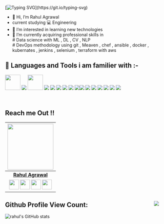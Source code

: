  [![Typing SVG](https://readme-typing-svg.herokuapp.com?font=Architects+Daughter&color=22EBF7&size=25&center=false&lines=hey!+its+Rahul;A+ML,+cloud,+devops+Enthusiast...)](https://git.io/typing-svg)

- 👋 Hi, I’m Rahul Agrawal
- current studying 💻 Engineering 
- 👀 I’m interested in learning new technologies
- 🌱 I’m currently acquiring professional skills in </br>
      # Data science with ML , DL , CV , NLP </br>
      # DevOps methodology using git , Meaven , chef , ansible , docker , kubernates , jenkins , selenium , terraform with aws


<!-- # [![Visitors](https://visitor-badge.glitch.me/badge?page_id=rahul-agrawal-99.visitor-badge)](https://github.com/rahul-agrawal-99) -->




## 🚀 Languages and Tools i am familier with :-

<p align="left"> 
<img src="https://img.icons8.com/officel/80/000000/linux-client.png" width="50" height= "50"/>
   <img src="https://img.icons8.com/color/48/000000/git.png"/> 
 <img src="https://img.icons8.com/stickers/100/000000/python.png"/ width="50" height= "50">
 <img src="https://img.icons8.com/color/48/000000/opencv.png"/>
 <img src="https://img.icons8.com/color/48/000000/html-5--v1.png"/>
 <img src="https://img.icons8.com/color/48/000000/css.png"/>
 <img src="https://img.icons8.com/color/48/000000/amazon-web-services.png"/>
 <img src="https://img.icons8.com/nolan/64/java-coffee-cup-logo.png"/>
 <img src="https://img.icons8.com/color/48/000000/c-plus-plus-logo.png"/><img src="https://img.icons8.com/color/48/000000/jenkins.png"/>
 <img src="https://img.icons8.com/color/48/000000/ansible.png"/>
 <img src="https://img.icons8.com/color/48/000000/numpy.png"/>
 <img src="https://img.icons8.com/color/48/000000/tensorflow.png"/>
 <img src="https://img.icons8.com/color/48/000000/kubernetes.png"/>
 <img src="https://img.icons8.com/dusk/48/000000/docker.png"/>
 <img src="https://img.icons8.com/fluency/48/000000/terraform.png"/>
 
<!-- ![Python](http://img.shields.io/badge/-Python-3776AB?style=flat-square&logo=python&logoColor=ffffff)
![Tensorflow](https://badges.aleen42.com/src/tensorflow.svg)
![Docker](https://badges.aleen42.com/src/docker.svg)
![JavaScript](https://badges.aleen42.com/src/javascript.svg)
![Nodejs](https://badges.aleen42.com/src/node.svg)
![Npm](https://badges.aleen42.com/src/npm.svg)
![Git](https://img.shields.io/badge/-Git-%23F05032?style=flat-square&logo=git&logoColor=%23ffffff)
<!-- ![GitLab](https://badges.aleen42.com/src/gitlab.svg) -->
<!-- ![GitHub](https://badges.aleen42.com/src/github.svg)
![VS Code](https://badges.aleen42.com/src/visual_studio_code.svg)
 -->
</p>
</br>






<!-- ------------------------------------------------  start  --------------------------------------------------------------------- -->
## Reach me Out !!

|                                                                                         <a href="https://rahul-agrawal.me/site"><img src="https://github.com/rahul-agrawal-99/site/blob/master/assets/MyImg-modified.png" width="150px " height="150px" /></a>                                                                                         |
| :------------------------------------------------------------------------------------------------------------------------------------------------------------------------------------------------------------------------------------------------------------------------------------------------------------------------------------------: |
|                                                                                                                                        **[Rahul Agrawal](https://github.com/rahul-agrawal-99)**                                                                                                                                        |
| <a href = "mailto: agrawal.rahul20022@gmail.com"><img src="https://www.freepnglogos.com/uploads/gmail-email-logo-png-16.png" width="32px" height="32px"></a> <a href="https://www.instagram.com/rahul_agrawal_99/"><img src="https://cdn2.iconfinder.com/data/icons/social-media-2285/512/1_Instagram_colored_svg_1-512.png" width="32px" height="32px"></a> <a href="https://www.linkedin.com/in/rahulagrawal99"><img src="https://raw.githubusercontent.com/vinitshahdeo/Water-Monitoring-System/master/assets/linkedin.png" width="32px" height="32px"></a> <a href="https://rahul99.tech"><img src="https://w7.pngwing.com/pngs/820/341/png-transparent-web-development-web-design-computer-icons-web-design-web-design-text-logo.png" width="32px" height="32px"></a>|

<!-- ------------------------------------------------ end --------------------------------------------------------------------- -->

 ## Github Profile View Count: <img align="right" src="https://profile-counter.glitch.me/rahul-agrawal-99/count.svg" />

![rahul's GitHub stats](https://github-readme-stats.vercel.app/api?username=rahul-agrawal-99&show_icons=true&theme=radical)



